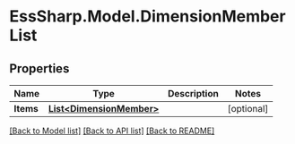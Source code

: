 # EssSharp.Model.DimensionMemberList

## Properties

Name | Type | Description | Notes
------------ | ------------- | ------------- | -------------
**Items** | [**List&lt;DimensionMember&gt;**](DimensionMember.md) |  | [optional] 

[[Back to Model list]](../README.md#documentation-for-models) [[Back to API list]](../README.md#documentation-for-api-endpoints) [[Back to README]](../README.md)

